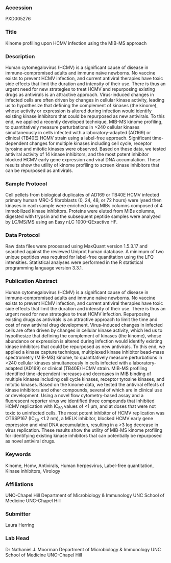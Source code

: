 ### Accession
PXD005276

### Title
Kinome profiling upon HCMV infection using the MIB-MS approach

### Description
Human cytomegalovirus (HCMV) is a significant cause of disease in immune-compromised adults and immune naïve newborns. No vaccine exists to prevent HCMV infection, and current antiviral therapies have toxic side effects that limit the duration and intensity of their use. There is thus an urgent need for new strategies to treat HCMV and repurposing existing drugs as antivirals is an attractive approach. Virus-induced changes in infected cells are often driven by changes in cellular kinase activity, leading us to hypothesize that defining the complement of kinases (the kinome), whose activity or expression is altered during infection would identify existing kinase inhibitors that could be repurposed as new antivirals. To this end, we applied a recently developed technique, MIB-MS kinome profiling, to quantitatively measure perturbations in >240 cellular kinases simultaneously in cells infected with a laboratory-adapted (AD169) or clinical (TB40E) HCMV strain using a label-free approach. Significant time-dependent changes for multiple kinases including cell cycle, receptor tyrosine and mitotic kinases were observed. Based on these data, we tested antiviral activity of 14 kinase inhibitors, and the most potent inhibitor blocked HCMV early gene expression and viral DNA accumulation. These results show the utility of kinome profiling to screen kinase inhibitors that can be repurposed as antivirals.

### Sample Protocol
Cell pellets from biological duplicates of AD169 or TB40E HCMV infected primary human MRC-5 fibroblasts (0, 24, 48, or 72 hours) were lysed then kinases in each sample were enriched using MIBs columns composed of 4 immobilized kinase inhibitors. Proteins were eluted from MIBs columns, digested with trypsin and the subsequent peptide samples were analyzed by LC/MS/MS using an Easy nLC 1000-QExactive HF.

### Data Protocol
Raw data files were processed using MaxQuant version 1.5.3.17 and searched against the reviewed Uniprot human database. A minimum of two unique peptides was required for label-free quantitation using the LFQ intensities. Statistical analyses were performed in the R statistical programming language version 3.3.1.

### Publication Abstract
Human cytomegalovirus (HCMV) is a significant cause of disease in immune-compromised adults and immune na&#xef;ve newborns. No vaccine exists to prevent HCMV infection, and current antiviral therapies have toxic side effects that limit the duration and intensity of their use. There is thus an urgent need for new strategies to treat HCMV infection. Repurposing existing drugs as antivirals is an attractive approach to limit the time and cost of new antiviral drug development. Virus-induced changes in infected cells are often driven by changes in cellular kinase activity, which led us to hypothesize that defining the complement of kinases (the kinome), whose abundance or expression is altered during infection would identify existing kinase inhibitors that could be repurposed as new antivirals. To this end, we applied a kinase capture technique, multiplexed kinase inhibitor bead-mass spectrometry (MIB-MS) kinome, to quantitatively measure perturbations in &gt;240 cellular kinases simultaneously in cells infected with a laboratory-adapted (AD169) or clinical (TB40E) HCMV strain. MIB-MS profiling identified time-dependent increases and decreases in MIB binding of multiple kinases including cell cycle kinases, receptor tyrosine kinases, and mitotic kinases. Based on the kinome data, we tested the antiviral effects of kinase inhibitors and other compounds, several of which are in clinical use or development. Using a novel flow cytometry-based assay and a fluorescent reporter virus we identified three compounds that inhibited HCMV replication with IC<sub>50</sub> values of &lt;1 &#x3bc;m, and at doses that were not toxic to uninfected cells. The most potent inhibitor of HCMV replication was OTSSP167 (IC<sub>50</sub> &lt;1.2 nm), a MELK inhibitor, blocked HCMV early gene expression and viral DNA accumulation, resulting in a &gt;3 log decrease in virus replication. These results show the utility of MIB-MS kinome profiling for identifying existing kinase inhibitors that can potentially be repurposed as novel antiviral drugs.

### Keywords
Kinome, Hcmv, Antivirals, Human herpesvirus, Label-free quantitation, Kinase inhibitors, Virology

### Affiliations
UNC-Chapel Hill
Department of Microbiology & Immunology UNC School of Medicine UNC-Chapel Hill

### Submitter
Laura Herring

### Lab Head
Dr Nathaniel J. Moorman
Department of Microbiology & Immunology UNC School of Medicine UNC-Chapel Hill


